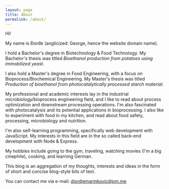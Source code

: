 ```yaml
---
layout: page
title: About
permalink: /about/
---
```


Hi! 

My name is Đorđe (anglicized: George, hence the website domain name).

I hold a Bachelor's degree in Biotechnology & Food Technology. My Bachelor's thesis was titled _Bioethanol production from potatoes using immobilized yeast_.

I also hold a Master's degree in Food Engineering, with a focus on Bioprocess/Biochemical Engineering. My Master's thesis was titled _Production of bioethanol from photocatalytically processed starch material_.

My professional and academic interests lay in the industrial microbiology/bioprocess engineering field, and I like to read about process optimization and downstream processing operations. I'm also fascinated with photocatalysis and its potential applications in bioprocessing. I also like to experiment with food in my kitchen, and read about food safety, processing, microbiology and nutrition.

I'm also self-learning programming, specifically web development with JavaScript. My interests in this field are in the so called back-end development with Node & Express.

My hobbies include going to the gym, traveling, watching movies (I'm a big cinephile), cooking, and learning German.

This blog is an aggregation of my thoughts, interests and ideas in the form of short and concise blog-style bits of text.

You can contact me via e-mail: djordjemarinkovic@pm.me
